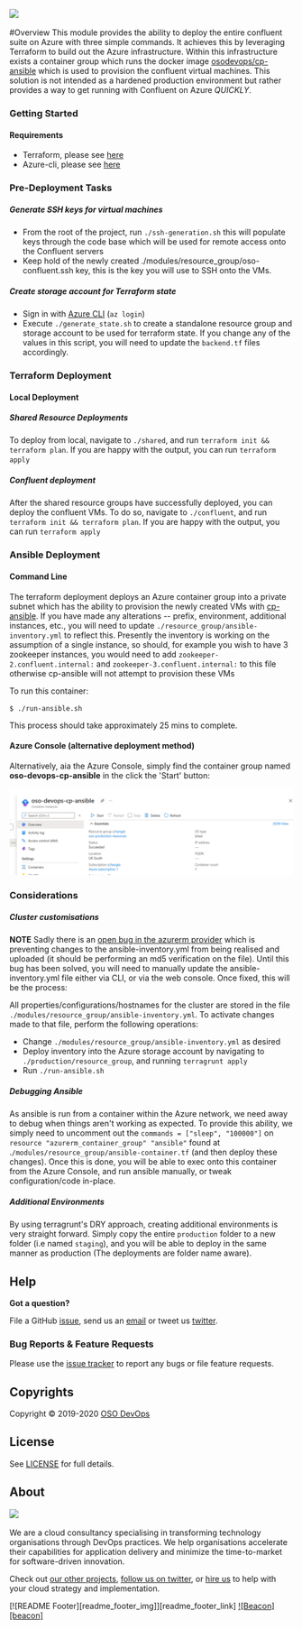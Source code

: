 [<img src="https://osodevops.io/assets/images/logo-purple-b3af53cc.svg" width="250"/>](https://osodevops.io)

#Overview
This module provides the ability to deploy the entire confluent suite on Azure with three simple commands.  It achieves this by leveraging Terraform to build out the Azure infrastructure.  Within this infrastructure exists a container group which runs the docker image [osodevops/cp-ansible](https://github.com/osodevops/docker-cp-ansible) which is used to provision the confluent virtual machines.  This solution is not intended as a hardened production environment but rather provides a way to get running with Confluent on Azure *QUICKLY*.

### Getting Started
#### Requirements
* Terraform, please see [here](https://www.terraform.io/)
* Azure-cli, please see [here](https://docs.microsoft.com/en-us/cli/azure/install-azure-cli)

### Pre-Deployment Tasks
##### Generate SSH keys for virtual machines
* From the root of the project, run `./ssh-generation.sh` this will populate keys through the code base which will be used for remote access onto the Confluent servers
* Keep hold of the newly created ./modules/resource_group/oso-confluent.ssh key, this is the key you will use to SSH onto the VMs.

##### Create storage account for Terraform state
* Sign in with [Azure CLI](https://docs.microsoft.com/en-us/cli/azure/authenticate-azure-cli) (`az login`) 
* Execute `./generate_state.sh` to create a standalone resource group and storage account to be used for terraform state.  If you change any of the values in this script, you will need to update the `backend.tf` files accordingly.

### Terraform Deployment
#### Local Deployment
##### Shared Resource Deployments
To deploy from local, navigate to `./shared`, and run `terraform init && terraform plan`.  If you are happy with the output, you can run `terraform apply`

##### Confluent deployment
After the shared resource groups have successfully deployed, you can deploy the confluent VMs.  To do so, navigate to `./confluent`, and run `terraform init && terraform plan`.  If you are happy with the output, you can run `terraform apply` 

### Ansible Deployment
#### Command Line
The terraform deployment deploys an Azure container group into a private subnet which has the ability to provision the newly created VMs with [cp-ansible](https://github.com/confluentinc/cp-ansible).  If you have made any alterations -- prefix, environment, additional instances, etc., you will need to update `./resource_group/ansible-inventory.yml` to reflect this.  Presently the inventory is working on the assumption of a single instance, so should, for example you wish to have 3 zookeeper instances, you would need to add `zookeeper-2.confluent.internal:` and `zookeeper-3.confluent.internal:` to this file otherwise cp-ansible will not attempt to provision these VMs 

To run this container:
```
$ ./run-ansible.sh
```

This process should take approximately 25 mins to complete.

#### Azure Console (alternative deployment method)
Alternatively, aia the Azure Console, simply find the container group named **oso-devops-cp-ansible** in the click the 'Start' button:

![container](./azure_container.png)


### Considerations
##### Cluster customisations
**NOTE**
Sadly there is an [open bug in the azurerm provider](https://github.com/terraform-providers/terraform-provider-azurerm/issues/10888) which is preventing changes to the ansible-inventory.yml from being realised and uploaded (it should be performing an md5 verification on the file).  Until this bug has been solved, you will need to manually update the ansible-inventory.yml file either via CLI, or via the web console.  Once fixed, this will be the process:

All properties/configurations/hostnames for the cluster are stored in the file `./modules/resource_group/ansible-inventory.yml`.  To activate changes made to that file, perform the following operations:
* Change `./modules/resource_group/ansible-inventory.yml` as desired
* Deploy inventory into the Azure storage account by navigating to `./production/resource_group`, and running `terragrunt apply`
* Run `./run-ansible.sh`



##### Debugging Ansible
As ansible is run from a container within the Azure network, we need away to debug when things aren't working as expected.  To provide this ability, we simply need to uncomment out the `commands = ["sleep", "100000"]` on `resource "azurerm_container_group" "ansible"` found at .`/modules/resource_group/ansible-container.tf` (and then deploy these changes).  Once this is done, you will be able to exec onto this container from the Azure Console, and run ansible manually, or tweak configuration/code in-place.

##### Additional Environments
By using terragrunt's DRY approach, creating additional environments is very straight forward.  Simply copy the entire `production` folder to a new folder (i.e named `staging`), and you will be able to deploy in the same manner as production (The deployments are folder name aware).

## Help

**Got a question?**

File a GitHub [issue](https://github.com/osodevops/azure-terraform-module-confluent/issues), send us an [email][email] or tweet us [twitter][twitter].

### Bug Reports & Feature Requests

Please use the [issue tracker](https://github.com/osodevops/azure-terraform-module-confluent/issues) to report any bugs or file feature requests.

## Copyrights

Copyright © 2019-2020 [OSO DevOps](https://osodevops.io)

## License

See [LICENSE](LICENSE) for full details.

## About

[<img src="https://osodevops.io/assets/images/logo-purple-b3af53cc.svg" width="250"/>](https://osodevops.io)

We are a cloud consultancy specialising in transforming technology organisations through DevOps practices.
We help organisations accelerate their capabilities for application delivery and minimize the time-to-market for software-driven innovation.

Check out [our other projects][github], [follow us on twitter][twitter], or [hire us][hire] to help with your cloud strategy and implementation.

[![README Footer][readme_footer_img]][readme_footer_link]
[![Beacon][beacon]][website]

[logo]: https://osodevops.io/assets/images/logo-purple-b3af53cc.svg
[website]: https://osodevops.io/
[github]: https://github.com/orgs/osodevops/
[hire]: https://osodevops.io/contact/
[linkedin]: https://www.linkedin.com/company/oso-devops
[twitter]: https://twitter.com/osodevops
[email]: https://www.osodevops.io/contact/
